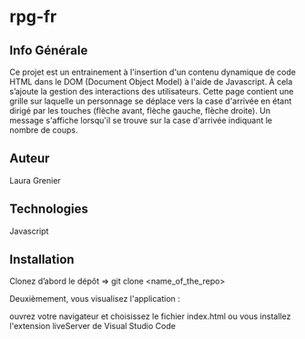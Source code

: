 ﻿# rpg-fr
## Info Générale
Ce projet est un entrainement à l'insertion d'un contenu dynamique de code HTML dans le DOM (Document Object Model) à l'aide de Javascript. À cela s’ajoute la gestion des interactions des utilisateurs. Cette page contient une grille sur laquelle un personnage se déplace vers la case d'arrivée en étant dirigé par les touches (flèche avant, flèche gauche, flèche droite). Un message s'affiche lorsqu'il se trouve sur la case d'arrivée indiquant le nombre de coups.

## Auteur
Laura Grenier

## Technologies
Javascript

## Installation
Clonez d’abord le dépôt => git clone <name_of_the_repo>

Deuxièmement, vous visualisez l'application :

ouvrez votre navigateur et choisissez le fichier index.html
ou vous installez l'extension liveServer de Visual Studio Code
